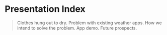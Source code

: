 # Presentation Index

> Clothes hung out to dry.
> Problem with existing weather apps.
> How we intend to solve the problem.
> App demo.
> Future prospects.